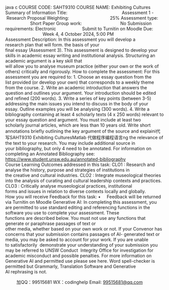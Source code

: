 java c
COURSE CODE: SAHT9310
COURSE NAME: Exhibiting Cultures
Summary of Information
Title:                                            Assessment 1 - Research Proposal
Weighting:                                 25%
Assessment type:                     Short Paper
Group work:                               No
Submission requirements:
Electronic                     Submit to Turnitin on Moodle
Due:                               Week 4, 4 October 2024, 5:00 PM
Assessment Description:
In this assessment you will develop a research plan that will form. the basis of your final essay (Assessment 3). This assessment is designed to develop your skills in academic essay writing and institutional analysis.
Structuring an academic argument is a key skill that will allow you to analyse museum practice (either your own or the work of others) critically and rigorously.
How to complete the assessment:
For this assessment you are required to:
1. Choose an essay question from the list provided (or develop your own) that corresponds to a weekly theme from the course.
2. Write an academic introduction that answers the question and outlines your argument. Your introduction should be edited and refined (200 words).
3. Write a series of key points (between 3-5) addressing the main issues you intend to discuss in the body of your essay. Outline examples you will be analysing (300 words).
4. Write a bibliography containing at least 4 scholarly texts (4 x 250 words) relevant to your essay question and argument. You must include at least two scholarly journal articles, which are less than 10 years old.
Write short annotations briefly outlining the key argument of the source and explaini代 写SAHT9310 Exhibiting CulturesMatlab
代做程序编程语言ng the relevance of the text to your research. You may include additional source in your bibliography, but only 4 need to be annotated. For information on completing an Annotated Bibliography see:
https://www.student.unsw.edu.au/annotated-bibliography
Course Learning Outcomes addressed in this task:
CLO1 : Research and analyse the history, purpose and strategies of institutions in the creative and cultural industries.
CLO2 : Integrate museological theories into the analysis of curating and cultural leadership contexts and practices.
CLO3 : Critically analyse museological practices, institutional forms and issues in relation to diverse contexts locally and globally.
How you will receive Feedback for this task:
•     Feedback will be returned via Turnitin on Moodle
Generative AI:
In completing this assessment, you are permitted to use standard editing and referencing functions in the software you use to complete your assessment. These functions are described below. You must
not use any functions that generate or paraphrase passages of text or other media, whether based on your own work or not. If your Convenor has concerns that your submission contains passages of AI-
generated text or media, you may be asked to account for your work. If you are unable to satisfactorily  demonstrate your understanding of your submission you may be referred to UNSW Conduct  Integrity Office for investigation for academic misconduct and possible penalties. For more information on
Generative AI and permitted use please see here.
Word spell-checker is permitted but Grammarly, Translation Software and Generative AI rephrasing is not.






         
加QQ：99515681  WX：codinghelp  Email: 99515681@qq.com
